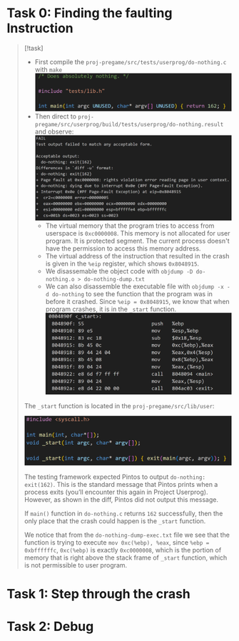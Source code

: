 # Task 0: Finding the faulting Instruction
> [!task]
> - First compile the `proj-pregame/src/tests/userprog/do-nothing.c` with `make`
> ![](Project0_Pregame.assets/image-20240404192309162.png)
> - Then direct to `proj-pregame/src/userprog/build/tests/userprog/do-nothing.result` and observe:
> ![](Project0_Pregame.assets/image-20240404173606142.png)
> 	- The virtual memory that the program tries to access from userspace is `0xc0000008`. This memory is not allocated for user program. It is protected segment. The current process doesn't have the permission to access this memory address.
> 	- The virtual address of the instruction that resulted in the crash is given in the `%eip` register, which shows `0x8048915`.
> 	- We disassemable the object code with `objdump -D do-nothing.o > do-nothing-dump.txt`
> 	- We can also disassemble the executable file with `objdump -x -d do-nothing` to see the function that the program was in before it crashed. Since `%eip = 0x8048915`, we know that when program crashes, it is in the `_start` function.
> ![](Project0_Pregame.assets/image-20240404192129327.png)
> 
> The `_start` function is located in the `proj-pregame/src/lib/user`: 
> 
> ![](Project0_Pregame.assets/image-20240404193852362.png)
> 
> The testing framework expected Pintos to output `do-nothing: exit(162)`. This is the standard message that Pintos prints when a process exits (you’ll encounter this again in Project Userprog). However, as shown in the diff, Pintos did not output this message.
> 
> If `main()` function in `do-nothing.c` returns `162` successfully, then the only place that the crash could happen is the `_start` function.
> 
> We notice that from the `do-nothing-dump-exec.txt` file we see that the function is trying to execute `mov 0xc(%ebp), %eax`, since `%ebp = 0xbffffffc`, `0xc(%ebp)` is exactly `0xc0000008`, which is the portion of memory that is right above the stack frame of `_start` function, which is not permissible to user program.







# Task 1: Step through the crash



# Task 2: Debug